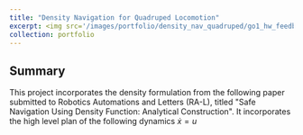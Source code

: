 ```yaml
---
title: "Density Navigation for Quadruped Locomotion"
excerpt: <img src='/images/portfolio/density_nav_quadruped/go1_hw_feedback_density_planner.mp4' width='640' height='360' type='video/mp4'/>
collection: portfolio
---
```


## Summary
This project incorporates the density formulation from the following paper submitted to Robotics Automations and Letters (RA-L), titled "Safe Navigation Using Density Function: Analytical Construction".
It incorporates the high level plan of the following dynamics $\dot x = u$

